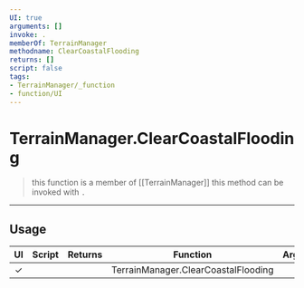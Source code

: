 ```yaml
---
UI: true
arguments: []
invoke: .
memberOf: TerrainManager
methodname: ClearCoastalFlooding
returns: []
script: false
tags:
- TerrainManager/_function
- function/UI
---
```

# TerrainManager.ClearCoastalFlooding
> this function is a member of [[TerrainManager]]
> this method can be invoked with `.`
-----
## Usage
|  UI | Script | Returns | Function | Arguments |
|:---:|:------:|-------:|:--------:|:---------|
|✓| ||TerrainManager.ClearCoastalFlooding||
